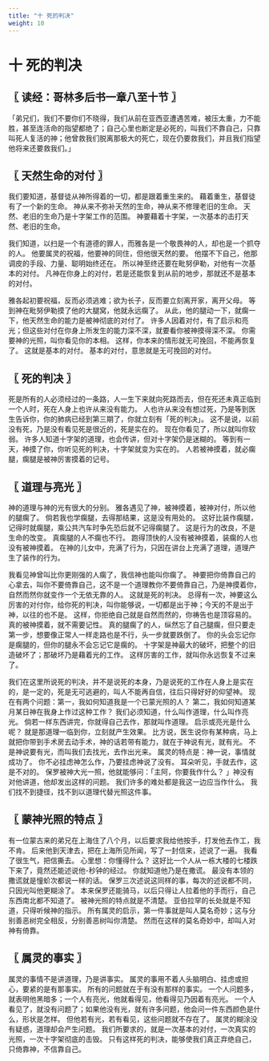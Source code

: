 ```yaml
---
title: "十 死的判决"
weight: 10
---
```


# 十 死的判决


## 〖 读经：哥林多后书一章八至十节 〗

「弟兄们，我们不要你们不晓得，我们从前在亚西亚遭遇苦难，被压太重，力不能胜，甚至连活命的指望都绝了；自己心里也断定是必死的，叫我们不靠自己，只靠叫死人复活的神；他曾救我们脱离那极大的死亡，现在仍要救我们，并且我们指望他将来还要救我们。」

## 〖 天然生命的对付 〗

我们要知道，基督徒从神所得着的一切，都是跟着重生来的。
藉着重生，基督徒有了一个新的生命。
神从来不弥补天然的生命，神从来不修理老旧的生命。
天然、老旧的生命乃是十字架工作的范围。
神要藉着十字架，一次基本的击打天然、老旧的生命。

我们知道，以扫是一个有道德的罪人，而雅各是一个敬畏神的人，却也是一个抓夺的人。
他要属灵的祝福，他要神的同住，但他很天然的要。
他摆不下自己，他那调皮的手段、力量、聪明始终还在。
所以神至终还要在毗努伊勒，对他有一次基本的对付。
凡神在你身上的对付，若是还能恢复到从前的地步，那就还不是基本的对付。

雅各起初要祝福，反而必须逃难；欲为长子，反而要立刻离开家，离开父母。
等到神在毗努伊勒摸了他的大腿窝，他就永远瘸了。
从此，他的腿动一下，就瘸一下，他天然生命的能力是被神彻底的对付了。
许多人因着对付，有了启示和亮光；但这些对付在你身上所发生的能力深不深，就要看你被神摸得深不深。
你需要神的光照，叫你看见你的本相。
这样，你本来的情形就无可挽回，不能再恢复了。
这就是基本的对付。
基本的对付，意思就是无可挽回的对付。

## 〖 死的判决 〗

死是所有的人必须经过的一条路，人一生下来就向死路而去，但在死还未真正临到一个人时，死在人身上也许从来没有能力。
人也许从来没有想过死，乃是等到医生告诉你，你的肺病已经到第三期了，你就立刻有「死的判决」。
这不是说，以前没有死，乃是没有看见死是很近的，死是实在的。
现在你看见了，所以就叫你软弱。
许多人知道十字架的道理，也会传讲，但对十字架仍是迷糊的。
等到有一天，神摸了你，你听见死的判决，十字架就变为实在的。
人若被神摸着，就必瘸腿，瘸腿是被神厉害摸着的记号。

## 〖 道理与亮光 〗

神的道理与神的光有很大的分别。
雅各遇见了神，被神摸着，被神对付，所以他的腿瘸了。
倘若我也学瘸腿，去得那结果，这是没有用处的。
这好比装作瘸腿，记得时就瘸腿，乘公共汽车时争先恐后就不记得瘸腿了。
这是行为的改良，不是生命的改变。
真瘸腿的人不瘸也不行。
跑得顶快的人没有被神摸着，装瘸的人也没有被神摸着。
在神的儿女中，充满了行为，只因在讲台上充满了道理，道理产生了装作的行为。

我看见神曾叫比你更刚强的人瘸了，我信神也能叫你瘸了。
神要把你倚靠自己的心拿去，叫你不要倚靠自己，这不是一个道理教你不要倚靠自己，乃是神摸着你，自然而然你就变作一个无依无靠的人。
这就是死的判决。
总得有一次，神要这么厉害的对付你，给你死的判决，叫你能够说，一切都是出于神；今天的不是出于神，以往的也不是。
这样，你拒绝自己就是自然而然的，你祷告也是顶容易的。
真的被神摸着，就不需要记性。
真的腿瘸了的人，纵然忘了自己腿瘸，但只要走第一步，想要像正常人一样走路也是不行，头一步就要跌倒了。
你的头会忘记你是瘸腿的，但你的腿永不会忘记它是瘸的。
十字架是神最大的破坏，把整个的旧造破坏了；那破坏乃是藉着光的工作。
这样厉害的工作，就叫你永远恢复不过来了。

我们在这里所说死的判决，并不是说死的本身，乃是说死的工作在人身上是实在的，是一定的，死是无可逃避的，叫人不能再自信，往后只得好好的仰望神。
现在有两个问题：第一，我如何知道我是一个已蒙光照的人？
第二，我如何知道某月某日神在我身上作过这种工作？
我们必须知道，什么叫作道理，什么叫作亮光。
倘若一样东西讲完，你就得自己去作，那就叫作道理。
启示或亮光是什么呢？
就是那道理一临到你，立刻就产生效果。
比方说，医生说你有某种病，马上就把你带到手术房去动手术，神的话若带有能力，就在于神说有光，就有光。
不是神说要有光，而叫我们去找光，去作出光来。
属灵的特点是：神一说，事情就成功了。
你不必挂虑神怎么作，乃要挂虑神说了没有。
耳朵听见，手就去作，这是不对的。
保罗被神大光一照，他就能够问：「主阿，你要我作什么？
」神没有对他讲道，他却发出这样的问题。
我们许多的难处都是我这一边应当作什么。
我们找不到捷径，找不到以道理代替光照这件事。

## 〖 蒙神光照的特点 〗

有一位蒙古来的弟兄在上海住了八个月，以后要求我给他按手，打发他去作工，我不肯。
后来他到天津去，把在上海所见所闻，写了一封信来，述说了一遍。
我看了很生气，把信撕去。
心里想：你懂得什么？
这好比一个人从一栋大楼的七楼跌下来了，竟然还能述说他-秒钟的经过。
你就知道他乃是在撒谎。
最没有本领的撒谎就是憧蚧次都说一样的话。
保罗三次述说这同样的事，每次的述说都不同，只因光叫他更糊涂了。
本来保罗还能骑马，以后只得让人拉着他的手而行，自己东西南北都不知道了。
被神光照的特点就是不清楚。
亚伯拉罕的长处就是不知道，只得听候神的指示。
所有属灵的启示，第一件事就是叫人莫名奇妙；这与分别善恶树完全相反，分别善恶树叫你清楚。
然而在这样的莫名奇妙中，却叫人对神有倚靠。

## 〖 属灵的事实 〗

属灵的事情不是讲道理，乃是讲事实。
属灵的事用不着人头脑明白、挂虑或担心，要紧的是有那事实。
所有的问题就在于有没有那样的事实。
一个人问题多，就表明他黑暗多；一个人有亮光，他就看得见，他看得见乃因着有亮光。
一个人看见了，就没有问题了；如果他没有光，就有许多问题，他会问一件东西颜色是什么，形状是怎样。
但他若有光，若有看见，这些问题就不存在了。
属灵的糊涂没有疑惑，道理却会产生问题。
我们所要求的，就是一次基本的对付，一次真实的光照，一次十字架彻底的击毁。
只有这样死的判决，能够使我们真正弃绝自己，只倚靠神，不信靠自己。
